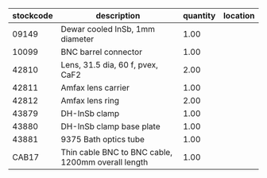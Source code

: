 |stockcode|description|quantity|location|
|---------|-----------|--------|--------|
|09149|Dewar cooled InSb, 1mm diameter|1.00||
|10099|BNC barrel connector|1.00||
|42810|Lens,  31.5 dia,  60 f,  pvex,  CaF2|2.00||
|42811|Amfax lens carrier|1.00||
|42812|Amfax lens ring|2.00||
|43879|DH-InSb clamp|1.00||
|43880|DH-InSb clamp base plate|1.00||
|43881|9375 Bath optics tube|1.00||
|CAB17|Thin cable BNC to BNC cable, 1200mm overall length|1.00||
